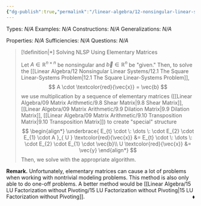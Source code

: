 ```yaml
---
{"dg-publish":true,"permalink":"/linear-algebra/12-nonsingular-linear-systems/12-4-foundation-to-solve-nlsp/","tags":["Type/Definition","Topic/Linear_Algebra"]}
---
```


Types: *N/A*
Examples: *N/A*
Constructions: *N/A*
Generalizations: *N/A*

Properties: *N/A*
Sufficiencies: *N/A*
Questions: *N/A*

> [!definition|*] Solving NLSP Using Elementary Matrices
> 
> Let $A \in \mathbb{R}^{n \times n}$ be nonsingular and $\vec{b} \in \mathbb{R}^{n }$ be "given." Then, to solve the [[Linear Algebra/12 Nonsingular Linear Systems/12.1 The Square Linear-Systems Problem\|12.1 The Square Linear-Systems Problem]], 
> $$
> A \cdot \textcolor{red}{\vec{x}} = \vec{b}
> $$
> we use multiplication by a sequence of elementary matrices ([[Linear Algebra/09 Matrix Arithmetic/9.8 Shear Matrix\|9.8 Shear Matrix]], [[Linear Algebra/09 Matrix Arithmetic/9.9 Dilation Matrix\|9.9 Dilation Matrix]], [[Linear Algebra/09 Matrix Arithmetic/9.10 Transposition Matrix\|9.10 Transposition Matrix]]) to create "special" structure
> $$
> \begin{align*}
> \underbrace{ E_{t}  \cdot \: \dots \: \cdot E_{2} \cdot E_{1} \cdot A }_{ U } \textcolor{red}{\vec{x}} &=  E_{t}  \cdot \: \dots \: \cdot E_{2} \cdot E_{1} \cdot \vec{b}\\
> U \textcolor{red}{\vec{x}} &= \vec{y}
> \end{align*}
> $$
> Then, we solve with the appropriate algorithm.

**Remark.** Unfortunately, elementary matrices can cause a lot of problems when working with nontrivial modeling problems. This method is also only able to do one-off problems. A better method would be [[Linear Algebra/15 LU Factorization without Pivoting/15 LU Factorization without Pivoting\|15 LU Factorization without Pivoting]].
 <span style='float:right;'>$\blacklozenge$</span>